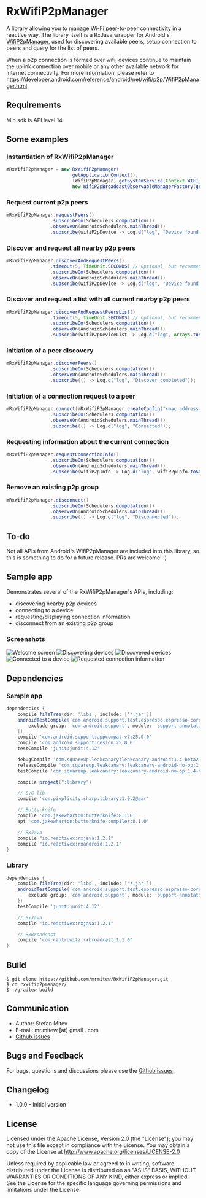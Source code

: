 RxWifiP2pManager
===========================

A library allowing you to manage Wi-Fi peer-to-peer connectivity in a reactive way. The library itself is a RxJava wrapper for Android's [WifiP2pManager](https://developer.android.com/reference/android/net/wifi/p2p/WifiP2pManager.html), used for discovering available peers, setup connection to peers and query for the list of peers. 

When a p2p connection is formed over wifi, devices continue to maintain the uplink connection over mobile or any other available network for internet connectivity. For more information, please refer to https://developer.android.com/reference/android/net/wifi/p2p/WifiP2pManager.html 

## Requirements
Min sdk is API level 14.

## Some examples
### Instantiation of RxWifiP2pManager
```java
mRxWifiP2pManager = new RxWifiP2pManager(
                        getApplicationContext(),
                        (WifiP2pManager) getSystemService(Context.WIFI_P2P_SERVICE),
                        new WifiP2pBroadcastObservableManagerFactory(getApplicationContext()));
```
### Request current p2p peers
```java
mRxWifiP2pManager.requestPeers()
                .subscribeOn(Schedulers.computation())
                .observeOn(AndroidSchedulers.mainThread())
                .subscribe(wifiP2pDevice -> Log.d("log", "Device found: " + wifiP2pDevice.deviceName));
```
### Discover and request all nearby p2p peers
```java
mRxWifiP2pManager.discoverAndRequestPeers()
                .timeout(5, TimeUnit.SECONDS) // Optional, but recommended
                .subscribeOn(Schedulers.computation())
                .observeOn(AndroidSchedulers.mainThread())
                .subscribe(wifiP2pDevice -> Log.d("log", "Device found: " + wifiP2pDevice.deviceName));
```
### Discover and request a list with all current nearby p2p peers
```java
mRxWifiP2pManager.discoverAndRequestPeersList()
                .timeout(5, TimeUnit.SECONDS) // Optional, but recommended
                .subscribeOn(Schedulers.computation())
                .observeOn(AndroidSchedulers.mainThread())
                .subscribe(wifiP2pDeviceList -> Log.d("log", Arrays.toString(wifiP2pDeviceList.getDeviceList().toArray())));
```
### Initiation of a peer discovery
```java
mRxWifiP2pManager.discoverPeers()
                .subscribeOn(Schedulers.computation())
                .observeOn(AndroidSchedulers.mainThread())
                .subscribe(() -> Log.d("log", "Discover completed"));
```

### Initiation of a connection request to a peer
```java
mRxWifiP2pManager.connect(mRxWifiP2pManager.createConfig("<mac address>", WpsInfo.PBC))
                .subscribeOn(Schedulers.computation())
                .observeOn(AndroidSchedulers.mainThread())
                .subscribe(() -> Log.d("log", "Connected"));
```
### Requesting information about the current connection
```java
mRxWifiP2pManager.requestConnectionInfo()
                .subscribeOn(Schedulers.computation())
                .observeOn(AndroidSchedulers.mainThread())
                .subscribe(wifiP2pInfo -> Log.d("log", wifiP2pInfo.toString()));
```
### Remove an existing p2p group
```java
mRxWifiP2pManager.disconnect()
                .subscribeOn(Schedulers.computation())
                .observeOn(AndroidSchedulers.mainThread())
                .subscribe(() -> Log.d("log", "Disconnected"));
```

## To-do
Not all APIs from Android's WifiP2pManager are included into this library, so this is something to do for a future release. PRs are welcome! :)

## Sample app
Demonstrates several of the RxWifiP2pManager's APIs, including:

* discovering nearby p2p devices
* connecting to a device
* requesting/displaying connection information
* disconnect from an existing p2p group

### Screenshots

![Welcome screen](https://github.com/mrmitew/RxWifiP2pManager/blob/master/app/design/welcome.png) ![Discovering devices](https://github.com/mrmitew/RxWifiP2pManager/blob/master/app/design/discovering.png) ![Discovered devices](https://github.com/mrmitew/RxWifiP2pManager/blob/master/app/design/discovered-devices.png)
![Connected to a device](https://github.com/mrmitew/RxWifiP2pManager/blob/master/app/design/connected.png) ![Requested connection information](https://github.com/mrmitew/RxWifiP2pManager/blob/master/app/design/requsted-connection-info.png)
## Dependencies
### Sample app

```groovy
dependencies {
    compile fileTree(dir: 'libs', include: ['*.jar'])
    androidTestCompile('com.android.support.test.espresso:espresso-core:2.2.2', {
        exclude group: 'com.android.support', module: 'support-annotations'
    })
    compile 'com.android.support:appcompat-v7:25.0.0'
    compile 'com.android.support:design:25.0.0'
    testCompile 'junit:junit:4.12'

    debugCompile 'com.squareup.leakcanary:leakcanary-android:1.4-beta2'
    releaseCompile 'com.squareup.leakcanary:leakcanary-android-no-op:1.4-beta2'
    testCompile 'com.squareup.leakcanary:leakcanary-android-no-op:1.4-beta2'

    compile project(":library")

    // SVG lib
    compile 'com.pixplicity.sharp:library:1.0.2@aar'

    // Butterknife
    compile 'com.jakewharton:butterknife:8.1.0'
    apt 'com.jakewharton:butterknife-compiler:8.1.0'

    // RxJava
    compile "io.reactivex:rxjava:1.2.1"
    compile "io.reactivex:rxandroid:1.2.1"
}
```

### Library
```groovy
dependencies {
    compile fileTree(dir: 'libs', include: ['*.jar'])
    androidTestCompile('com.android.support.test.espresso:espresso-core:2.2.2', {
        exclude group: 'com.android.support', module: 'support-annotations'
    })
    testCompile 'junit:junit:4.12'

    // RxJava
    compile "io.reactivex:rxjava:1.2.1"

    // RxBroadcast
    compile 'com.cantrowitz:rxbroadcast:1.1.0'
}
```

## Build
```shell
$ git clone https://github.com/mrmitew/RxWifiP2pManager.git
$ cd rxwifip2pmanager/
$ ./gradlew build
```

## Communication
* Author: Stefan Mitev
* E-mail: mr.mitew [at] gmail . com
* [Github issues](https://github.com/mrmitew/RxWifiP2pManager/issues)

## Bugs and Feedback
For bugs, questions and discussions please use the [Github issues](https://github.com/mrmitew/RxWifiP2pManager/issues).

## Changelog
* 1.0.0 - Initial version

## License
Licensed under the Apache License, Version 2.0 (the "License"); you may not use this file except in compliance with the License. You may obtain a copy of the License at http://www.apache.org/licenses/LICENSE-2.0

Unless required by applicable law or agreed to in writing, software distributed under the License is distributed on an "AS IS" BASIS, WITHOUT WARRANTIES OR CONDITIONS OF ANY KIND, either express or implied. See the License for the specific language governing permissions and limitations under the License.

